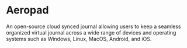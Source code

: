 # Aeropad
An open-source cloud synced journal allowing users to keep a seamless organized virtual journal across a wide range of devices and operating systems such as Windows, Linux, MacOS, Android, and iOS.
